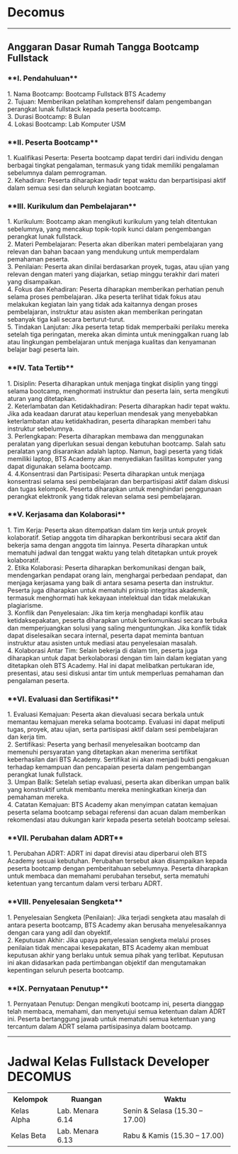 # Decomus
<hr>
<h2>Anggaran Dasar Rumah Tangga Bootcamp Fullstack</h2>
<h3>**I. Pendahuluan**</h3>
1.	Nama Bootcamp: Bootcamp Fullstack BTS Academy<br>
2.	Tujuan: Memberikan pelatihan komprehensif dalam pengembangan perangkat   lunak fullstack kepada peserta bootcamp.<br>
3.	Durasi Bootcamp: 8 Bulan<br>
4.	Lokasi Bootcamp: Lab Komputer USM<br>


<h3>**II. Peserta Bootcamp**</h3>
1.	Kualifikasi Peserta: Peserta bootcamp dapat terdiri dari individu dengan berbagai tingkat pengalaman, termasuk yang tidak memiliki pengalaman sebelumnya dalam pemrograman.<br>
2.	Kehadiran: Peserta diharapkan hadir tepat waktu dan berpartisipasi aktif dalam semua sesi dan seluruh kegiatan bootcamp.<br>

<h3>**III. Kurikulum dan Pembelajaran**</h3>
1.	Kurikulum: Bootcamp akan mengikuti kurikulum yang telah ditentukan sebelumnya, yang mencakup topik-topik kunci dalam pengembangan perangkat lunak fullstack.<br>
2.	Materi Pembelajaran: Peserta akan diberikan materi pembelajaran yang relevan dan bahan bacaan yang mendukung untuk memperdalam pemahaman peserta.<br>
3.	Penilaian: Peserta akan dinilai berdasarkan proyek, tugas, atau ujian yang relevan dengan materi yang diajarkan, setiap minggu terakhir dari materi yang disampaikan.<br>
4.	Fokus dan Kehadiran: Peserta diharapkan memberikan perhatian penuh selama proses pembelajaran. Jika peserta terlihat tidak fokus atau melakukan kegiatan lain yang tidak ada kaitannya dengan proses pembelajaran, instruktur atau asisten akan memberikan peringatan sebanyak tiga kali secara berturut-turut.<br>
5.	Tindakan Lanjutan: Jika peserta tetap tidak memperbaiki perilaku mereka setelah tiga peringatan, mereka akan diminta untuk meninggalkan ruang lab atau lingkungan pembelajaran untuk menjaga kualitas dan kenyamanan belajar bagi peserta lain.<br>

<h3>**IV. Tata Tertib**</h3>
1.	Disiplin: Peserta diharapkan untuk menjaga tingkat disiplin yang tinggi selama bootcamp, menghormati instruktur dan peserta lain, serta mengikuti aturan yang ditetapkan.<br>
2.	Keterlambatan dan Ketidakhadiran: Peserta diharapkan hadir tepat waktu. Jika ada keadaan darurat atau keperluan mendesak yang menyebabkan keterlambatan atau ketidakhadiran, peserta diharapkan memberi tahu instruktur sebelumnya.<br>
3.	Perlengkapan: Peserta diharapkan membawa dan menggunakan peralatan yang diperlukan sesuai dengan kebutuhan bootcamp. Salah satu peralatan yang disarankan adalah laptop. Namun, bagi peserta yang tidak memiliki laptop, BTS Academy akan menyediakan fasilitas komputer yang dapat digunakan selama bootcamp.<br>
4.	4.Konsentrasi dan Partisipasi: Peserta diharapkan untuk menjaga konsentrasi selama sesi pembelajaran dan berpartisipasi aktif dalam diskusi dan tugas kelompok. Peserta diharapkan untuk menghindari penggunaan perangkat elektronik yang tidak relevan selama sesi pembelajaran.<br>

<h3>**V. Kerjasama dan Kolaborasi**</h3>
1.	Tim Kerja: Peserta akan ditempatkan dalam tim kerja untuk proyek kolaboratif. Setiap anggota tim diharapkan berkontribusi secara aktif dan bekerja sama dengan anggota tim lainnya. Peserta diharapkan untuk mematuhi jadwal dan tenggat waktu yang telah ditetapkan untuk proyek kolaboratif.<br>
2.	Etika Kolaborasi: Peserta diharapkan berkomunikasi dengan baik, mendengarkan pendapat orang lain, menghargai perbedaan pendapat, dan menjaga kerjasama yang baik di antara sesama peserta dan instruktur. Peserta juga diharapkan untuk mematuhi prinsip integritas akademik, termasuk menghormati hak kekayaan intelektual dan tidak melakukan plagiarisme.<br>
3.	Konflik dan Penyelesaian: Jika tim kerja menghadapi konflik atau ketidaksepakatan, peserta diharapkan untuk berkomunikasi secara terbuka dan memperjuangkan solusi yang saling menguntungkan. Jika konflik tidak dapat diselesaikan secara internal, peserta dapat meminta bantuan instruktur atau asisten untuk mediasi atau penyelesaian masalah.<br>
4.	Kolaborasi Antar Tim: Selain bekerja di dalam tim, peserta juga diharapkan untuk dapat berkolaborasi dengan tim lain dalam kegiatan yang ditetapkan oleh BTS Academy. Hal ini dapat melibatkan pertukaran ide, presentasi, atau sesi diskusi antar tim untuk memperluas pemahaman dan pengalaman peserta.<br>

<h3>**VI. Evaluasi dan Sertifikasi**</h3>
1.	Evaluasi Kemajuan: Peserta akan dievaluasi secara berkala untuk memantau kemajuan mereka selama bootcamp. Evaluasi ini dapat meliputi tugas, proyek, atau ujian, serta partisipasi aktif dalam sesi pembelajaran dan kerja tim.<br>
2.	Sertifikasi: Peserta yang berhasil menyelesaikan bootcamp dan memenuhi persyaratan yang ditetapkan akan menerima sertifikat keberhasilan dari BTS Academy. Sertifikat ini akan menjadi bukti pengakuan terhadap kemampuan dan pencapaian peserta dalam pengembangan perangkat lunak fullstack.<br>
3.	Umpan Balik: Setelah setiap evaluasi, peserta akan diberikan umpan balik yang konstruktif untuk membantu mereka meningkatkan kinerja dan pemahaman mereka.<br>
4.	Catatan Kemajuan: BTS Academy akan menyimpan catatan kemajuan peserta selama bootcamp sebagai referensi dan acuan dalam memberikan rekomendasi atau dukungan karir kepada peserta setelah bootcamp selesai.<br>

<h3>**VII. Perubahan dalam ADRT**</h3> 
1.	Perubahan ADRT: ADRT ini dapat direvisi atau diperbarui oleh BTS Academy sesuai kebutuhan. Perubahan tersebut akan disampaikan kepada peserta bootcamp dengan pemberitahuan sebelumnya. Peserta diharapkan untuk membaca dan memahami perubahan tersebut, serta mematuhi ketentuan yang tercantum dalam versi terbaru ADRT.<br>

<h3>**VIII. Penyelesaian Sengketa**</h3>
1.	Penyelesaian Sengketa (Penilaian): Jika terjadi sengketa atau masalah di antara peserta bootcamp, BTS Academy akan berusaha menyelesaikannya dengan cara yang adil dan obyektif.<br>
2.	Keputusan Akhir: Jika upaya penyelesaian sengketa melalui proses penilaian tidak mencapai kesepakatan, BTS Academy akan membuat keputusan akhir yang berlaku untuk semua pihak yang terlibat. Keputusan ini akan didasarkan pada pertimbangan objektif dan mengutamakan kepentingan seluruh peserta bootcamp.<br>

<h3>**IX. Pernyataan Penutup**</h3>
1.	Pernyataan Penutup: Dengan mengikuti bootcamp ini, peserta dianggap telah membaca, memahami, dan menyetujui semua ketentuan dalam ADRT ini. Peserta bertanggung jawab untuk mematuhi semua ketentuan yang tercantum dalam ADRT selama partisipasinya dalam bootcamp.<br>

<hr>
 <h1>Jadwal Kelas Fullstack Developer DECOMUS</h1>
    <table>
        <tr>
            <th>Kelompok</th>
            <th>Ruangan</th>
            <th>Waktu</th>
        </tr>
        <tr>
            <td>Kelas Alpha</td>
            <td>Lab. Menara 6.14</td>
            <td>Senin & Selasa (15.30 – 17.00)</td>
        </tr>
        <tr>
            <td>Kelas Beta</td>
            <td>Lab. Menara 6.13</td>
            <td>Rabu & Kamis (15.30 – 17.00)</td>
        </tr>
    </table>

